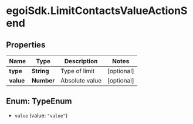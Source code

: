 # egoiSdk.LimitContactsValueActionSend

## Properties
Name | Type | Description | Notes
------------ | ------------- | ------------- | -------------
**type** | **String** | Type of limit | [optional] 
**value** | **Number** | Absolute value | [optional] 


<a name="TypeEnum"></a>
## Enum: TypeEnum


* `value` (value: `"value"`)




